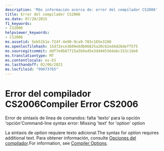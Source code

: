 ```yaml
---
description: 'Más información acerca de: error del compilador CS2006'
title: Error del compilador CS2006
ms.date: 07/20/2015
f1_keywords:
- CS2006
helpviewer_keywords:
- CS2006
ms.assetid: 5eb51b1e-724f-4e90-9ca9-783c165e3198
ms.openlocfilehash: 15d72ece3609e6db06825a20c62ed4d26deff5f5
ms.sourcegitcommit: ddf7edb67715a5b9a45e3dd44536dabc153c1de0
ms.translationtype: MT
ms.contentlocale: es-ES
ms.lasthandoff: 02/06/2021
ms.locfileid: "99673765"
---
```

# <a name="compiler-error-cs2006"></a><span data-ttu-id="e583b-103">Error del compilador CS2006</span><span class="sxs-lookup"><span data-stu-id="e583b-103">Compiler Error CS2006</span></span>

<span data-ttu-id="e583b-104">Error de sintaxis de línea de comandos: falta 'texto' para la opción 'opción'</span><span class="sxs-lookup"><span data-stu-id="e583b-104">Command-line syntax error: Missing 'text' for 'option' option</span></span>  
  
 <span data-ttu-id="e583b-105">La sintaxis de *option* requiere texto adicional.</span><span class="sxs-lookup"><span data-stu-id="e583b-105">The syntax for *option* requires additional text.</span></span> <span data-ttu-id="e583b-106">Para obtener información, consulte [Opciones del compilador](../language-reference/compiler-options/index.md).</span><span class="sxs-lookup"><span data-stu-id="e583b-106">For information, see [Compiler Options](../language-reference/compiler-options/index.md).</span></span>
